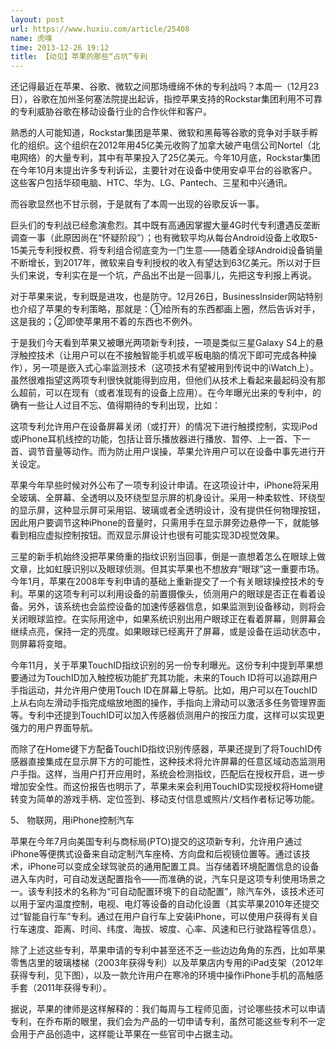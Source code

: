 ```yaml
---
layout: post
url: https://www.huxiu.com/article/25408
name: 虎嗅
time: 2013-12-26 19:12
title: 【动见】苹果的那些“占坑”专利
---
```

还记得最近在苹果、谷歌、微软之间那场缠绵不休的专利战吗？本周一（12月23日），谷歌在加州圣何塞法院提出起诉，指控苹果支持的Rockstar集团利用不可靠的专利威胁谷歌在移动设备行业的合作伙伴和客户。

熟悉的人可能知道，Rockstar集团是苹果、微软和黑莓等谷歌的竞争对手联手孵化的组织。这个组织在2012年用45亿美元收购了加拿大破产电信公司Nortel（北电网络）的大量专利，其中有苹果投入了25亿美元。今年10月底，Rockstar集团在今年10月末提出许多专利诉讼，主要针对在设备中使用安卓平台的谷歌客户。这些客户包括华硕电脑、HTC、华为、LG、Pantech、三星和中兴通讯。

而谷歌显然也不甘示弱，于是就有了本周一出现的谷歌反诉一事。

巨头们的专利战已经愈演愈烈。其中既有高通因掌握大量4G时代专利遭遇反垄断调查一事（此原因尚在“怀疑阶段”）；也有微软平均从每台Android设备上收取5-15美元专利授权费、将专利组合彻底变为一门生意——随着全球Android设备销量不断增长，到2017年，微软来自专利授权的收入有望达到63亿美元。所以对于巨头们来说，专利实在是一个坑，产品出不出是一回事儿，先把这专利报上再说。

对于苹果来说，专利既是进攻，也是防守。12月26日，BusinessInsider网站特别也介绍了苹果的专利策略，那就是：①给所有的东西都画上圈，然后告诉对手，这是我的；②即使苹果用不着的东西也不例外。

于是我们今天看到苹果又被曝光两项新专利技，一项是类似三星Galaxy S4上的悬浮触控技术（让用户可以在不接触智能手机或平板电脑的情况下即可完成各种操作），另一项是嵌入式心率监测技术（这项技术有望被用到传说中的iWatch上）。虽然很难指望这两项专利很快就能得到应用，但他们从技术上看起来最起码没有那么超前，可以在现有（或者准现有的设备上应用）。在今年曝光出来的专利中，的确有一些让人过目不忘、值得期待的专利出现，比如：

这项专利允许用户在设备屏幕关闭（或打开）的情况下进行触摸控制，实现iPod或iPhone耳机线控的功能，包括让音乐播放器进行播放、暂停、上一首、下一首、调节音量等动作。而为防止用户误操，苹果允许用户可以在设备中事先进行开关设定。

苹果今年早些时候对外公布了一项专利设计申请。在这项设计中，iPhone将采用全玻璃、全屏幕、全透明以及环绕型显示屏的机身设计。采用一种柔软性、环绕型的显示屏，这种显示屏可采用铝、玻璃或者全透明设计，没有提供任何物理按钮，因此用户要调节这种iPhone的音量时，只需用手在显示屏旁边悬停一下，就能够看到相应虚拟控制按钮。而双显示屏设计也很有可能实现3D视觉效果。

三星的新手机始终没把苹果倚重的指纹识别当回事，倒是一直想着怎么在眼球上做文章，比如虹膜识别以及眼球侦测。但其实苹果也不想放弃“眼球”这一重要市场。今年1月，苹果在2008年专利申请的基础上重新提交了一个有关眼球操控技术的专利。苹果的这项专利可以利用设备的前置摄像头，侦测用户的眼球是否正在看着设备。另外，该系统也会监控设备的加速传感器信息，如果监测到设备移动，则将会关闭眼球监控。在实际用途中，如果系统识别出用户眼球正在看着屏幕，则屏幕会继续点亮，保持一定的亮度。如果眼球已经离开了屏幕，或是设备在运动状态中，则屏幕将变暗。

今年11月，关于苹果TouchID指纹识别的另一份专利曝光。这份专利中提到苹果想要通过为TouchID加入触控板功能扩充其功能，未来的Touch ID将可以追踪用户手指运动，并允许用户使用Touch ID在屏幕上导航。比如，用户可以在TouchID上从右向左滑动手指完成缩放地图的操作，手指向上滑动可以激活多任务管理界面等。专利中还提到TouchID可以加入传感器侦测用户的按压力度，这样可以实现更强力的用户界面导航。

而除了在Home键下方配备TouchID指纹识别传感器，苹果还提到了将TouchID传感器直接集成在显示屏下方的可能性，这种技术将允许屏幕的任意区域动态监测用户手指。这样，当用户打开应用时，系统会检测指纹，匹配后在授权开启，进一步增加安全性。而这份报告也明示了，苹果未来会利用TouchID实现授权将Home键转变为简单的游戏手柄、定位签到、移动支付信息或照片/文档作者标记等功能。

5、 物联网，用iPhone控制汽车

苹果在今年7月向美国专利与商标局(PTO)提交的这项新专利，允许用户通过iPhone等便携式设备来自动定制汽车座椅、方向盘和后视镜位置等。通过该技术，iPhone可以变成全球驾驶员的通用配置工具。当存储着环境配置信息的设备进入车内时，可自动发送配置指令——而准确的说，汽车只是这项专利使用场景之一。该专利技术的名称为“可自动配置环境下的自动配置”，除汽车外，该技术还可以用于室内温度控制，电视、电灯等设备的自动化设置（其实苹果2010年还提交过“智能自行车”专利。通过在用户自行车上安装iPhone，可以使用户获得有关自行车速度、距离、时间、纬度、海拔、坡度、心率、风速和已行驶路程等信息）。

除了上述这些专利，苹果申请的专利中甚至还不乏一些边边角角的东西，比如苹果零售店里的玻璃楼梯（2003年获得专利）以及苹果店内专用的iPad支架（2012年获得专利，见下图），以及一款允许用户在寒冷的环境中操作iPhone手机的高触感手套（2011年获得专利）。

据说，苹果的律师是这样解释的：我们每周与工程师见面，讨论哪些技术可以申请专利，在乔布斯的眼里，我们会为产品的一切申请专利，虽然可能这些专利不一定会用于产品创造中，这样能让苹果在一些官司中占据主动。

